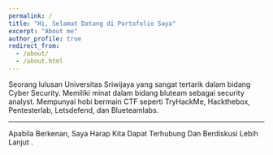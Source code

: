 ```yaml
---
permalink: /
title: "Hi, Selamat Datang di Portofolio Saya"
excerpt: "About me"
author_profile: true
redirect_from: 
  - /about/
  - /about.html
---
```

Seorang lulusan Universitas Sriwijaya yang sangat tertarik dalam bidang Cyber Security. Memiliki minat dalam bidang bluteam sebagai security analyst. Mempunyai hobi bermain CTF seperti TryHackMe, Hackthebox, Pentesterlab, Letsdefend, dan Blueteamlabs.

--- 
Apabila Berkenan, Saya Harap Kita Dapat Terhubung Dan Berdiskusi Lebih Lanjut .
